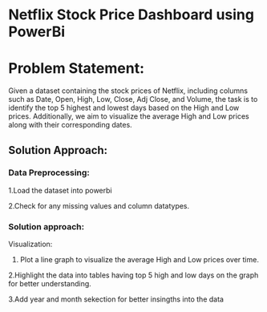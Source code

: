 # Netflix Stock Price Dashboard using PowerBi

# Problem Statement:

Given a dataset containing the stock prices of Netflix, including columns such as Date, Open, High, Low, Close, Adj Close, and Volume, the task is to identify the top 5 highest and lowest days based on the High and Low prices. Additionally, we aim to visualize the average High and Low prices along with their corresponding dates.

## Solution Approach:

### Data Preprocessing:
 1.Load the dataset into powerbi
 
 2.Check for any missing values and column datatypes.

### Solution approach:
  Visualization:
  
  1. Plot a line graph to visualize the average High and Low prices over time.
   
  2.Highlight the data into tables having top 5 high and low days on the graph for better understanding.

  3.Add year and month sekection for better insingths into the data 

     
